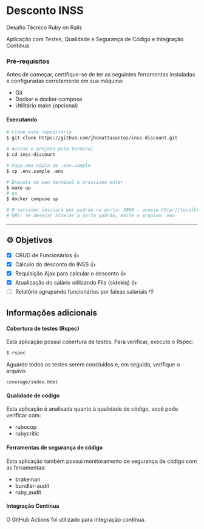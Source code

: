 # Desconto INSS

Desafio Técnico Ruby on Rails 

Aplicação com Testes, Qualidade e Segurança de Código e Integração Contínua

### Pré-requisitos

Antes de começar, certifique-se de ter as seguintes ferramentas instaladas e configuradas corretamente em sua máquina:
- Git
- Docker e docker-compose
- Utilitário make (opcional)

#### Executando

```bash
# Clone este repositório
$ git clone https://github.com/jhonattasantos/inss-discount.git

# Acesse o projeto pelo terminal
$ cd inss-discount

# Faça uma cópia do .env.sample
$ cp .env.sample .env

# Execute no seu terminal e pressione enter
$ make up 
# ou 
$ docker compose up

# O servidor iniciará por padrão na porta: 3000 - acesse http://localhost:3000
# OBS: Se desejar alterar a porta padrão, edite o arquivo .env

```
---

## ⚙️ Objetivos

- [x] CRUD de Funcionários 👍
- [x] Cálculo do desconto do INSS 👍
- [x] Requisição Ajax para calcular o desconto 👍
- [x] Atualização do salário utilizando Fila (sidekiq) 👍
- [ ] Relatório agrupando funcionários por faixas salariais 👎

## Informações adicionais

#### Cobertura de testes (Rspec)

Esta aplicação possui cobertura de testes. Para verificar, execute o Rspec:
```bash
$ rspec
```
Aguarde todos os testes serem concluídos e, em seguida, verifique o arquivo:

```
coverage/index.html
```

#### Qualidade de código

Esta aplicação é analisada quanto à qualidade de código, você pode verificar com:
- rubocop
- rubycritic

#### Ferramentas de segurança de código

Esta aplicação também possui monitoramento de segurança de código com as ferramentas:
- brakeman
- bundler-audit
- ruby_audit

#### Integração Contínua

O GitHub Actions foi utilizado para integração contínua.